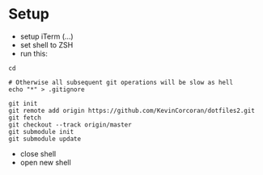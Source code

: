 # Setup
* setup iTerm (...)
* set shell to ZSH
* run this:
```Shell
cd

# Otherwise all subsequent git operations will be slow as hell
echo "*" > .gitignore

git init
git remote add origin https://github.com/KevinCorcoran/dotfiles2.git
git fetch
git checkout --track origin/master
git submodule init
git submodule update
```
* close shell
* open new shell
